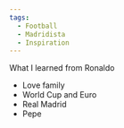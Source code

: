 ```yaml
---
tags:
  - Football
  - Madridista
  - Inspiration
---
```

What I learned from Ronaldo

- Love family
- World Cup and Euro
- Real Madrid
- Pepe